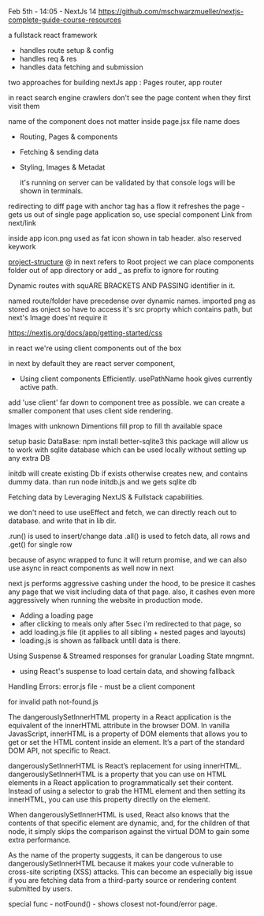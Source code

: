 Feb 5th - 14:05 - NextJs 14
https://github.com/mschwarzmueller/nextjs-complete-guide-course-resources

a fullstack react framework

- handles route setup & config
- handles req & res
- handles data fetching and submission

two approaches for building nextJs app : Pages router, app router

in react search engine crawlers don't see the page content when they first visit them

name of the component does not matter inside page.jsx file name does

- Routing, Pages & components
- Fetching & sending data
- Styling, Images & Metadat

  it's running on server can be validated by that console logs will be shown in terminals.

redirecting to diff page with anchor tag has a flow it refreshes the page
<a></a> - gets us out of single page application so,
use special component Link from next/link

inside app icon.png used as fat icon shown in tab header. also reserved keywork

[project-structure](https://nextjs.org/docs/app/getting-started/project-structure)
@ in next refers to Root project
we can place components folder out of app directory or add \_ as prefix to ignore for routing

Dynamic routes with squARE BRACKETS AND PASSING identifier in it.

named route/folder have precedense over dynamic names.
imported png as stored as onject so have to access it's src proprty which contains path, but next's Image does'nt require it

https://nextjs.org/docs/app/getting-started/css

in react we're using client components out of the box

in next by default they are react server component,

- Using client components Efficiently.
  usePathName hook gives currently active path.

add 'use client' far down to component tree as possible.
we can create a smaller component that uses client side rendering.

Images with unknown Dimentions
fill prop to fill th available space

setup basic DataBase:
npm install better-sqlite3
this package will allow us to work with sqlite database
which can be used locally without setting up any extra DB

initdb will create existing Db if exists otherwise creates new, and contains dummy data.
than run node initdb.js
and we gets sqlite db

Fetching data by Leveraging NextJS & Fullstack capabilities.

we don't need to use useEffect and fetch, we can directly reach out to database.
and write that in lib dir.

.run() is used to insert/change data
.all() is used to fetch data, all rows
and .get() for single row

because of async wrapped to func it will return promise, and we can also use async in react components as well now in next

next js performs aggressive cashing under the hood, to be presice it cashes any page that we visit including data of that page.
also, it cashes even more aggressively when running the website in production mode.

- Adding a loading page
- after clicking to meals only after 5sec i'm redirected to that page, so
- add loading.js file (it applies to all sibling + nested pages and layouts)
- loading.js is shown as fallback untill data is there.

Using Suspense & Streamed responses for granular Loading State mngmnt.

- using React's suspense to load certain data, and showing fallback

Handling Errors:
error.js file - must be a client component

for invalid path
not-found.js

The dangerouslySetInnerHTML property in a React application is the equivalent of the innerHTML attribute in the browser DOM. In vanilla JavasScript, innerHTML is a property of DOM elements that allows you to get or set the HTML content inside an element. It’s a part of the standard DOM API, not specific to React.

dangerouslySetInnerHTML is React’s replacement for using innerHTML. dangerouslySetInnerHTML is a property that you can use on HTML elements in a React application to programmatically set their content. Instead of using a selector to grab the HTML element and then setting its innerHTML, you can use this property directly on the element.

When dangerouslySetInnerHTML is used, React also knows that the contents of that specific element are dynamic, and, for the children of that node, it simply skips the comparison against the virtual DOM to gain some extra performance.

As the name of the property suggests, it can be dangerous to use dangerouslySetInnerHTML because it makes your code vulnerable to cross-site scripting (XSS) attacks. This can become an especially big issue if you are fetching data from a third-party source or rendering content submitted by users.

special func - notFound() - shows closest not-found/error page.
